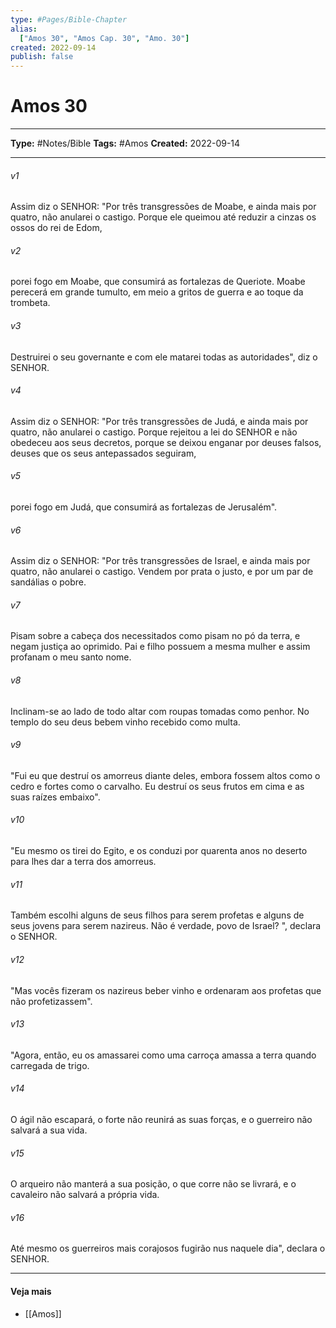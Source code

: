 ```yaml
---
type: #Pages/Bible-Chapter
alias:
  ["Amos 30", "Amos Cap. 30", "Amo. 30"]
created: 2022-09-14
publish: false
---
```


# Amos 30

---

**Type:** #Notes/Bible
**Tags:** #Amos
**Created:** 2022-09-14

---

###### v1
Assim diz o SENHOR: "Por três transgressões de Moabe, e ainda mais por quatro, não anularei o castigo. Porque ele queimou até reduzir a cinzas os ossos do rei de Edom,
###### v2
porei fogo em Moabe, que consumirá as fortalezas de Queriote. Moabe perecerá em grande tumulto, em meio a gritos de guerra e ao toque da trombeta.
###### v3
Destruirei o seu governante e com ele matarei todas as autoridades", diz o SENHOR.
###### v4
Assim diz o SENHOR: "Por três transgressões de Judá, e ainda mais por quatro, não anularei o castigo. Porque rejeitou a lei do SENHOR e não obedeceu aos seus decretos, porque se deixou enganar por deuses falsos, deuses que os seus antepassados seguiram,
###### v5
porei fogo em Judá, que consumirá as fortalezas de Jerusalém".  
###### v6
Assim diz o SENHOR: "Por três transgressões de Israel, e ainda mais por quatro, não anularei o castigo. Vendem por prata o justo, e por um par de sandálias o pobre.
###### v7
Pisam sobre a cabeça dos necessitados como pisam no pó da terra, e negam justiça ao oprimido. Pai e filho possuem a mesma mulher e assim profanam o meu santo nome.
###### v8
Inclinam-se ao lado de todo altar com roupas tomadas como penhor. No templo do seu deus bebem vinho recebido como multa.
###### v9
"Fui eu que destruí os amorreus diante deles, embora fossem altos como o cedro e fortes como o carvalho. Eu destruí os seus frutos em cima e as suas raízes embaixo".
###### v10
"Eu mesmo os tirei do Egito, e os conduzi por quarenta anos no deserto para lhes dar a terra dos amorreus.
###### v11
Também escolhi alguns de seus filhos para serem profetas e alguns de seus jovens para serem nazireus. Não é verdade, povo de Israel? ", declara o SENHOR.
###### v12
"Mas vocês fizeram os nazireus beber vinho e ordenaram aos profetas que não profetizassem".
###### v13
"Agora, então, eu os amassarei como uma carroça amassa a terra quando carregada de trigo.
###### v14
O ágil não escapará, o forte não reunirá as suas forças, e o guerreiro não salvará a sua vida.
###### v15
O arqueiro não manterá a sua posição, o que corre não se livrará, e o cavaleiro não salvará a própria vida.
###### v16
Até mesmo os guerreiros mais corajosos fugirão nus naquele dia", declara o SENHOR.


---

#### Veja mais

- [[Amos]]
